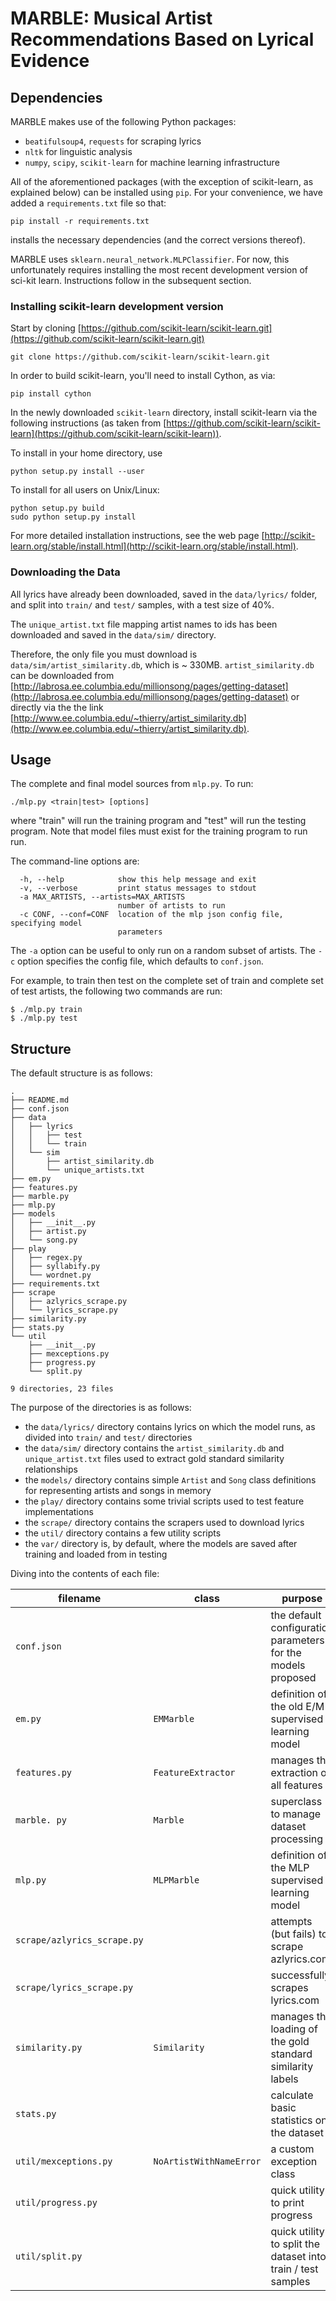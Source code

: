 # MARBLE: Musical Artist Recommendations Based on Lyrical Evidence

## Dependencies

MARBLE makes use of the following Python packages:

- `beatifulsoup4`, `requests` for scraping lyrics
- `nltk` for linguistic analysis
- `numpy`, `scipy`, `scikit-learn` for machine learning infrastructure

All of the aforementioned packages (with the exception of scikit-learn, as explained below) can be installed using `pip`. For your convenience, we have added a `requirements.txt` file so that:

```
pip install -r requirements.txt
```

installs the necessary dependencies (and the correct versions thereof).

MARBLE uses `sklearn.neural_network.MLPClassifier`. For now, this unfortunately requires installing the most recent development version of sci-kit learn. Instructions follow in the subsequent section.

### Installing scikit-learn development version

Start by cloning [https://github.com/scikit-learn/scikit-learn.git](https://github.com/scikit-learn/scikit-learn.git)

```
git clone https://github.com/scikit-learn/scikit-learn.git
```

In order to build scikit-learn, you'll need to install Cython, as via:

```
pip install cython
```

In the newly downloaded `scikit-learn` directory, install scikit-learn via the following instructions (as taken from [https://github.com/scikit-learn/scikit-learn](https://github.com/scikit-learn/scikit-learn)).

To install in your home directory, use

```
python setup.py install --user
```

To install for all users on Unix/Linux:

```
python setup.py build
sudo python setup.py install
```

For more detailed installation instructions,
see the web page [http://scikit-learn.org/stable/install.html](http://scikit-learn.org/stable/install.html).

### Downloading the Data

All lyrics have already been downloaded, saved in the `data/lyrics/` folder, and split into `train/` and `test/` samples, with a test size of 40%.

The `unique_artist.txt` file mapping artist names to ids has been downloaded and saved in the `data/sim/` directory.

Therefore, the only file you must download is `data/sim/artist_similarity.db`, which is ~ 330MB. `artist_similarity.db` can be downloaded from [http://labrosa.ee.columbia.edu/millionsong/pages/getting-dataset](http://labrosa.ee.columbia.edu/millionsong/pages/getting-dataset) or directly via the the link [http://www.ee.columbia.edu/~thierry/artist_similarity.db](http://www.ee.columbia.edu/~thierry/artist_similarity.db).

## Usage

The complete and final model sources from `mlp.py`. To run:

```
./mlp.py <train|test> [options]
```

where "train" will run the training program and "test" will run the testing program. Note that model files must exist for the training program to run run.

The command-line options are:

```
  -h, --help            show this help message and exit
  -v, --verbose         print status messages to stdout
  -a MAX_ARTISTS, --artists=MAX_ARTISTS
                        number of artists to run
  -c CONF, --conf=CONF  location of the mlp json config file, specifying model
                        parameters
```

The `-a` option can be useful to only run on a random subset of artists. The `-c` option specifies the config file, which defaults to `conf.json`.

For example, to train then test on the complete set of train and complete set of test artists, the following two commands are run:

```
$ ./mlp.py train
$ ./mlp.py test
```

## Structure

The default structure is as follows:

```
.
├── README.md
├── conf.json
├── data
│   ├── lyrics
│   │   ├── test
│   │   └── train
│   └── sim
│       ├── artist_similarity.db
│       └── unique_artists.txt
├── em.py
├── features.py
├── marble.py
├── mlp.py
├── models
│   ├── __init__.py
│   ├── artist.py
│   └── song.py
├── play
│   ├── regex.py
│   ├── syllabify.py
│   └── wordnet.py
├── requirements.txt
├── scrape
│   ├── azlyrics_scrape.py
│   └── lyrics_scrape.py
├── similarity.py
├── stats.py
└── util
    ├── __init__.py
    ├── mexceptions.py
    ├── progress.py
    └── split.py

9 directories, 23 files
```

The purpose of the directories is as follows:

- the `data/lyrics/` directory contains lyrics on which the model runs, as divided into `train/` and `test/` directories
- the `data/sim/` directory contains the `artist_similarity.db` and `unique_artist.txt` files used to extract gold standard similarity relationships
- the `models/` directory contains simple `Artist` and `Song` class definitions for representing artists and songs in memory
- the `play/` directory contains some trivial scripts used to test feature implementations
- the `scrape/` directory contains the scrapers used to download lyrics
- the `util/` directory contains a few utility scripts
- the `var/` directory is, by default, where the models are saved after training and loaded from in testing

Diving into the contents of each file:

| filename | class | purpose |
|----------|-------|---------|
| `conf.json` | | the default configuration parameters for the models proposed |
| `em.py` | `EMMarble` | definition of the old E/M supervised learning model |
| `features.py` | `FeatureExtractor` | manages the extraction of all features |
| `marble. py` | `Marble` | superclass to manage dataset processing |
| `mlp.py` | `MLPMarble` | definition of the MLP supervised learning model |
| `scrape/azlyrics_scrape.py` | | attempts (but fails) to scrape azlyrics.com |
| `scrape/lyrics_scrape.py` | | successfully scrapes lyrics.com |
| `similarity.py` | `Similarity` | manages the loading of the gold standard similarity labels |
| `stats.py` | | calculate basic statistics on the dataset |
| `util/mexceptions.py` | `NoArtistWithNameError` | a custom exception class |
| `util/progress.py` | | quick utility to print progress |
| `util/split.py` | | quick utility to split the dataset into train / test samples |

